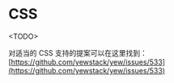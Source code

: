 # CSS

&lt;TODO&gt;

对适当的 CSS 支持的提案可以在这里找到：[https://github.com/yewstack/yew/issues/533](https://github.com/yewstack/yew/issues/533)

